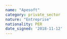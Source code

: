 ```yaml
---
name: "Apesoft"
category: private_sector
nature: "Entreprise"
nationality: PER
date_signed: '2018-11-12'
---
```

    
